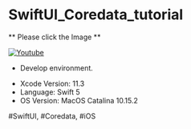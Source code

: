 # SwiftUI_Coredata_tutorial

** Please click the Image **

[![Youtube](https://img.youtube.com/vi/1Fzpr_pTkJk/0.jpg)](https://youtu.be/1Fzpr_pTkJk)

* Develop environment.

- Xcode Version: 11.3
- Language: Swift 5
- OS Version: MacOS Catalina 10.15.2

#SwiftUI, #Coredata, #iOS
